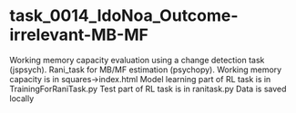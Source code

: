# task_0014_IdoNoa_Outcome-irrelevant-MB-MF
Working memory capacity evaluation using a change detection task (jspsych). Rani_task for MB/MF estimation (psychopy).
Working memory capacity is in squares->index.html
Model learning part of RL task is in TrainingForRaniTask.py
Test part of RL task is in ranitask.py
Data is saved locally
